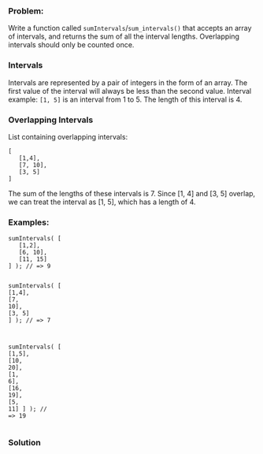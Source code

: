 ### Problem:
<p>Write a function called <code>sumIntervals</code>/<code>sum_intervals()</code> that accepts an array of intervals, and returns the sum of all the interval lengths. Overlapping intervals should only be counted once.</p>
<h3 id="intervals">Intervals</h3>
<p>Intervals are represented by a pair of integers in the form of an array. The first value of the interval will always be less than the second value. Interval example: <code>[1, 5]</code> is an interval from 1 to 5. The length of this interval is 4.</p>
<h3 id="overlapping-intervals">Overlapping Intervals</h3>
<p>List containing overlapping intervals:</p>
<pre><code>[
   [1,4],
   [7, 10],
   [3, 5]
]</code></pre><p>The sum of the lengths of these intervals is 7. Since [1, 4] and [3, 5] overlap, we can treat the interval as [1, 5], which has a length of 4.</p>
<h3 id="examples">Examples:</h3>
<pre><code class="language-javascript">sumIntervals( [
   [<span class="hljs-number">1</span>,<span class="hljs-number">2</span>],
   [<span class="hljs-number">6</span>, <span class="hljs-number">10</span>],
   [<span class="hljs-number">11</span>, <span class="hljs-number">15</span>]
] ); <span class="hljs-comment">// =&gt; 9</span>

sumIntervals( [
   [<span class="hljs-number">1</span>,<span class="hljs-number">4</span>],
   [<span class="hljs-number">7</span>, <span class="hljs-number">10</span>],
   [<span class="hljs-number">3</span>, <span class="hljs-number">5</span>]
] ); <span class="hljs-comment">// =&gt; 7</span>

sumIntervals( [
   [<span class="hljs-number">1</span>,<span class="hljs-number">5</span>],
   [<span class="hljs-number">10</span>, <span class="hljs-number">20</span>],
   [<span class="hljs-number">1</span>, <span class="hljs-number">6</span>],
   [<span class="hljs-number">16</span>, <span class="hljs-number">19</span>],
   [<span class="hljs-number">5</span>, <span class="hljs-number">11</span>]
] ); <span class="hljs-comment">// =&gt; 19</span>
</code></pre>
<pre style="display: none;"><code class="language-java"><span class="hljs-comment">// null argument</span>
Interval.sumIntervals(<span class="hljs-keyword">null</span>);  <span class="hljs-comment">// =&gt; 0</span>

<span class="hljs-comment">// empty intervals</span>
Interval.sumIntervals(<span class="hljs-keyword">new</span> <span class="hljs-keyword">int</span>[][]{});  <span class="hljs-comment">// =&gt; 0</span>
Interval.sumIntervals(<span class="hljs-keyword">new</span> <span class="hljs-keyword">int</span>[][]{<span class="hljs-number">2</span>,<span class="hljs-number">2</span>}, {<span class="hljs-number">5</span>,<span class="hljs-number">5</span>});  <span class="hljs-comment">// =&gt; 0</span>

<span class="hljs-comment">// disjoined intervals</span>
Interval.sumIntervals(<span class="hljs-keyword">new</span> <span class="hljs-keyword">int</span>[][]{
  {<span class="hljs-number">1</span>,<span class="hljs-number">2</span>},{<span class="hljs-number">3</span>,<span class="hljs-number">5</span>}
});  <span class="hljs-comment">// =&gt; (2-1) + (5-3) = 3</span>

<span class="hljs-comment">// overlapping intervals</span>
Interval.sumIntervals(<span class="hljs-keyword">new</span> <span class="hljs-keyword">int</span>[][]{
  {<span class="hljs-number">1</span>,<span class="hljs-number">4</span>},{<span class="hljs-number">3</span>,<span class="hljs-number">6</span>},{<span class="hljs-number">2</span>,<span class="hljs-number">8</span>}
});  <span class="hljs-comment">// [1,8] =&gt; 7</span></code></pre>
<pre style="display: none;"><code class="language-C#"><span class="hljs-comment">// empty intervals</span>
Intervals.SumIntervals(<span class="hljs-keyword">new</span> (<span class="hljs-keyword">int</span>, <span class="hljs-keyword">int</span>)[]{ });  <span class="hljs-comment">// =&gt; 0</span>
Intervals.SumIntervals(<span class="hljs-keyword">new</span> (<span class="hljs-keyword">int</span>, <span class="hljs-keyword">int</span>)[]{ (<span class="hljs-number">2</span>, <span class="hljs-number">2</span>), (<span class="hljs-number">5</span>, <span class="hljs-number">5</span>)});  <span class="hljs-comment">// =&gt; 0</span>

<span class="hljs-comment">// disjoined intervals</span>
Intervals.SumIntervals(<span class="hljs-keyword">new</span> (<span class="hljs-keyword">int</span>, <span class="hljs-keyword">int</span>)[]{
  (<span class="hljs-number">1</span>, <span class="hljs-number">2</span>), (<span class="hljs-number">3</span>, <span class="hljs-number">5</span>)
});  <span class="hljs-comment">// =&gt; (2-1) + (5-3) = 3</span>

<span class="hljs-comment">// overlapping intervals</span>
Intervals.SumIntervals(<span class="hljs-keyword">new</span> (<span class="hljs-keyword">int</span>, <span class="hljs-keyword">int</span>)[]{
  (<span class="hljs-number">1</span>, <span class="hljs-number">4</span>), (<span class="hljs-number">3</span>, <span class="hljs-number">6</span>), (<span class="hljs-number">2</span>, <span class="hljs-number">8</span>)
});  <span class="hljs-comment">// (1,8) =&gt; 7</span></code></pre>
<pre style="display: none;"><code class="language-cpp">sum_intervals( {
   {<span class="hljs-number">1</span>,<span class="hljs-number">2</span>},
   {<span class="hljs-number">6</span>, <span class="hljs-number">10</span>},
   {<span class="hljs-number">11</span>, <span class="hljs-number">15</span>}
} ); <span class="hljs-comment">// =&gt; 9</span>

sum_intervals( {
   {<span class="hljs-number">1</span>,<span class="hljs-number">4</span>},
   {<span class="hljs-number">7</span>, <span class="hljs-number">10</span>},
   {<span class="hljs-number">3</span>, <span class="hljs-number">5</span>}
} ); <span class="hljs-comment">// =&gt; 7</span>

sum_intervals( {
   {<span class="hljs-number">1</span>,<span class="hljs-number">5</span>},
   {<span class="hljs-number">10</span>, <span class="hljs-number">20</span>},
   {<span class="hljs-number">1</span>, <span class="hljs-number">6</span>},
   {<span class="hljs-number">16</span>, <span class="hljs-number">19</span>},
   {<span class="hljs-number">5</span>, <span class="hljs-number">11</span>}
} ); <span class="hljs-comment">// =&gt; 19</span></code></pre>
<pre style="display: none;"><code class="language-c">sum_intervals((<span class="hljs-keyword">const</span> struct interval[]){
   {<span class="hljs-number">1</span>,<span class="hljs-number">2</span>},
   {<span class="hljs-number">6</span>, <span class="hljs-number">10</span>},
   {<span class="hljs-number">11</span>, <span class="hljs-number">15</span>}
}, <span class="hljs-number">3</span>); <span class="hljs-comment">/* =&gt; 9 */</span>

sum_intervals((<span class="hljs-keyword">const</span> struct interval[]){
   {<span class="hljs-number">1</span>,<span class="hljs-number">4</span>},
   {<span class="hljs-number">7</span>, <span class="hljs-number">10</span>},
   {<span class="hljs-number">3</span>, <span class="hljs-number">5</span>}
}, <span class="hljs-number">3</span>); <span class="hljs-comment">/* =&gt; 7 */</span>

sum_intervals((<span class="hljs-keyword">const</span> struct interval[]){
   {<span class="hljs-number">1</span>,<span class="hljs-number">5</span>},
   {<span class="hljs-number">10</span>, <span class="hljs-number">20</span>},
   {<span class="hljs-number">1</span>, <span class="hljs-number">6</span>},
   {<span class="hljs-number">16</span>, <span class="hljs-number">19</span>},
   {<span class="hljs-number">5</span>, <span class="hljs-number">11</span>}
}, <span class="hljs-number">5</span>); <span class="hljs-comment">/* =&gt; 19 */</span></code></pre>
<pre style="display: none;"><code class="language-nasm"><span class="hljs-symbol">v1:</span>
    <span class="hljs-built_in">dd</span>    <span class="hljs-number">1</span>,<span class="hljs-number">2</span>, \
          <span class="hljs-number">6</span>,<span class="hljs-number">10</span>, \
          <span class="hljs-number">11</span>,<span class="hljs-number">15</span>
<span class="hljs-symbol">v2:</span>
    <span class="hljs-built_in">dd</span>    <span class="hljs-number">1</span>,<span class="hljs-number">4</span>
    <span class="hljs-built_in">dd</span>    <span class="hljs-number">7</span>,<span class="hljs-number">10</span>
    <span class="hljs-built_in">dd</span>    <span class="hljs-number">3</span>,<span class="hljs-number">5</span>
<span class="hljs-symbol">v3:</span>
    <span class="hljs-built_in">dd</span>    <span class="hljs-number">1</span>,<span class="hljs-number">5</span>, <span class="hljs-number">10</span>,<span class="hljs-number">20</span>, <span class="hljs-number">1</span>,<span class="hljs-number">6</span>, <span class="hljs-number">16</span>,<span class="hljs-number">19</span>, <span class="hljs-number">5</span>,<span class="hljs-number">11</span>

    <span class="hljs-keyword">mov</span> <span class="hljs-built_in">rdi</span>, v1
    <span class="hljs-keyword">mov</span> <span class="hljs-built_in">rsi</span>, <span class="hljs-number">3</span>
    <span class="hljs-keyword">call</span> sumintvls    <span class="hljs-comment">; EAX &lt;- 9</span>

    <span class="hljs-keyword">mov</span> <span class="hljs-built_in">rdi</span>, v2
    <span class="hljs-keyword">mov</span> <span class="hljs-built_in">rsi</span>, <span class="hljs-number">3</span>
    <span class="hljs-keyword">call</span> sumintvls    <span class="hljs-comment">; EAX &lt;- 7</span>

    <span class="hljs-keyword">mov</span> <span class="hljs-built_in">rdi</span>, v3
    <span class="hljs-keyword">mov</span> <span class="hljs-built_in">rsi</span>, <span class="hljs-number">5</span>
    <span class="hljs-keyword">call</span> sumintvls    <span class="hljs-comment">; EAX &lt;- 19</span></code></pre>
<pre style="display: none;"><code class="language-clojure">(<span class="hljs-name">sum-intervals</span> [ [<span class="hljs-number">1</span> <span class="hljs-number">5</span>] [<span class="hljs-number">10</span> <span class="hljs-number">15</span>] [<span class="hljs-number">-1</span> <span class="hljs-number">3</span>] ]) <span class="hljs-comment">; =&gt; 11</span>

(<span class="hljs-name">sum-intervals</span> [ [<span class="hljs-number">1</span> <span class="hljs-number">5</span>] ]) <span class="hljs-comment">; =&gt; 4 </span></code></pre>
<pre style="display: none;"><code class="language-typescript">sumOfIntervals([[<span class="hljs-number">1</span>, <span class="hljs-number">5</span>], [<span class="hljs-number">10</span>, <span class="hljs-number">15</span>], [<span class="hljs-number">-1</span>, <span class="hljs-number">3</span>]]) <span class="hljs-comment">// =&gt; 11</span>

sumOfIntervals([[<span class="hljs-number">1</span>, <span class="hljs-number">5</span>]]) <span class="hljs-comment">// =&gt; 4 </span></code></pre>
<pre style="display: none;"><code class="language-crystal">sum_of_intervals([{<span class="hljs-number">1</span>, <span class="hljs-number">5</span>}, {<span class="hljs-number">10</span>, <span class="hljs-number">15</span>}, {-<span class="hljs-number">1</span>, <span class="hljs-number">3</span>}]) <span class="hljs-comment"># =&gt; 11</span>

sum_of_intervals([{<span class="hljs-number">1</span>, <span class="hljs-number">5</span>}]) <span class="hljs-comment"># =&gt; 4 </span></code></pre>
<pre style="display: none;"><code class="language-elixir">sum_of_intervals([{<span class="hljs-number">1</span>, <span class="hljs-number">5</span>}, {<span class="hljs-number">10</span>, <span class="hljs-number">15</span>}, {<span class="hljs-number">-1</span>, <span class="hljs-number">3</span>}]) <span class="hljs-comment"># =&gt; 11</span>

sum_of_intervals([{<span class="hljs-number">1</span>, <span class="hljs-number">5</span>}]) <span class="hljs-comment"># =&gt; 4 </span></code></pre>
<pre style="display: none;"><code class="language-haskell"><span class="hljs-title">sumOfIntervals</span>([(<span class="hljs-number">1</span>, <span class="hljs-number">5</span>}, (<span class="hljs-number">10</span>, <span class="hljs-number">15</span>}, (<span class="hljs-number">-1</span>, <span class="hljs-number">3</span>)]) <span class="hljs-comment">-- =&gt; 11</span>

<span class="hljs-title">sumOfIntervals</span>([(<span class="hljs-number">1</span>, <span class="hljs-number">5</span>)]) <span class="hljs-comment">-- =&gt; 4 </span></code></pre>
<pre style="display: none;"><code class="language-julia">sumofintervals([(<span class="hljs-number">1</span>, <span class="hljs-number">5</span>}, (<span class="hljs-number">10</span>, <span class="hljs-number">15</span>}, (-<span class="hljs-number">1</span>, <span class="hljs-number">3</span>)]) <span class="hljs-comment"># =&gt; 11</span>

sumofintervals([(<span class="hljs-number">1</span>, <span class="hljs-number">5</span>)]) <span class="hljs-comment"># =&gt; 4 </span></code></pre>
<pre style="display: none;"><code class="language-dart">sumOfIntervals([[<span class="hljs-number">1</span>, <span class="hljs-number">5</span>], [<span class="hljs-number">10</span>, <span class="hljs-number">15</span>], [<span class="hljs-number">-1</span>, <span class="hljs-number">3</span>]]) <span class="hljs-comment">// =&gt; 11</span>

sumOfIntervals([[<span class="hljs-number">1</span>, <span class="hljs-number">5</span>]]) <span class="hljs-comment">// =&gt; 4 </span></code></pre>
<pre style="display: none;"><code class="language-racket">(<span class="hljs-name">sum-intervals</span> (<span class="hljs-name"><span class="hljs-builtin-name">list</span></span> (<span class="hljs-name"><span class="hljs-builtin-name">list</span></span> <span class="hljs-number">-1</span> <span class="hljs-number">21</span>) (<span class="hljs-name"><span class="hljs-builtin-name">list</span></span> <span class="hljs-number">-59</span> <span class="hljs-number">-45</span>))) <span class="hljs-comment">;; 36</span>
(<span class="hljs-name">sum-intervals</span> (<span class="hljs-name"><span class="hljs-builtin-name">list</span></span> (<span class="hljs-name"><span class="hljs-builtin-name">list</span></span> <span class="hljs-number">1</span> <span class="hljs-number">5</span>) (<span class="hljs-name"><span class="hljs-builtin-name">list</span></span> <span class="hljs-number">10</span> <span class="hljs-number">15</span>) (<span class="hljs-name"><span class="hljs-builtin-name">list</span></span> <span class="hljs-number">-1</span> <span class="hljs-number">3</span>))) <span class="hljs-comment">;; 11</span>
(<span class="hljs-name">sum-intervals</span> (<span class="hljs-name"><span class="hljs-builtin-name">list</span></span> (<span class="hljs-name"><span class="hljs-builtin-name">list</span></span> <span class="hljs-number">1</span> <span class="hljs-number">2</span>) (<span class="hljs-name"><span class="hljs-builtin-name">list</span></span> <span class="hljs-number">6</span> <span class="hljs-number">10</span>) (<span class="hljs-name"><span class="hljs-builtin-name">list</span></span> <span class="hljs-number">11</span> <span class="hljs-number">15</span>))) <span class="hljs-comment">;; 36</span></code></pre>

### Solution
